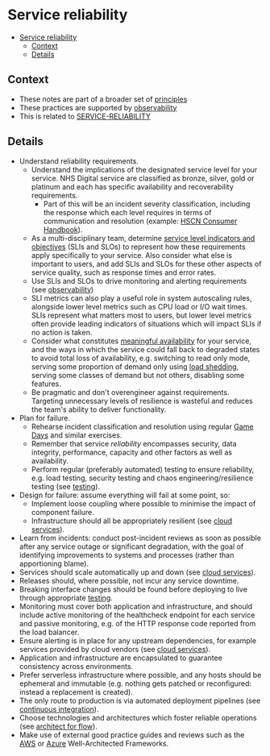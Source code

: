 # Service reliability

- [Service reliability](#service-reliability)
  - [Context](#context)
  - [Details](#details)

## Context

- These notes are part of a broader set of [principles](../principles.md)
- These practices are supported by [observability](observability.md)
- This is related to [SERVICE-RELIABILITY](https://service-manual.nhs.uk/service-standard/14-operate-a-reliable-service)

## Details

- Understand reliability requirements.
  - Understand the implications of the designated service level for your service. NHS Digital service are classified as bronze, silver, gold or platinum and each has specific availability and recoverability requirements.
    - Part of this will be an incident severity classification, including the response which each level requires in terms of communication and resolution (example: [HSCN Consumer Handbook](https://digital.nhs.uk/services/health-and-social-care-network/hscn-consumer-handbook/service-levels-and-incident-severity-classification)).
  - As a multi-disciplinary team, determine [service level indicators and objectives](https://landing.google.com/sre/sre-book/chapters/service-level-objectives/) (SLIs and SLOs) to represent how these requirements apply specifically to your service. Also consider what else is important to users, and add SLIs and SLOs for these other aspects of service quality, such as response times and error rates.
  - Use SLIs and SLOs to drive monitoring and alerting requirements (see [observability](observability.md))
  - SLI metrics can also play a useful role in system autoscaling rules, alongside lower level metrics such as CPU load or I/O wait times. SLIs represent what matters most to users, but lower level metrics often provide leading indicators of situations which will impact SLIs if no action is taken.
  - Consider what constitutes [meaningful availability](https://www.usenix.org/system/files/nsdi20spring_hauer_prepub.pdf) for your service, and the ways in which the service could fall back to degraded states to avoid total loss of availability, e.g. switching to read only mode, serving some proportion of demand only using [load shedding](https://aws.amazon.com/builders-library/using-load-shedding-to-avoid-overload/), serving some classes of demand but not others, disabling some features.
  - Be pragmatic and don't overengineer against requirements. Targeting unnecessary levels of resilience is wasteful and reduces the team's ability to deliver functionality.
- Plan for failure.
  - Rehearse incident classification and resolution using regular [Game Days](https://aws.amazon.com/gameday/#:~:text=What%20is%20AWS%20GameDay%3F,gamified%2C%20risk%2Dfree%20environment.) and similar exercises.
  - Remember that service _reliability_ encompasses security, data integrity, performance, capacity and other factors as well as availability.
  - Perform regular (preferably automated) testing to ensure reliability, e.g. load testing, security testing and chaos engineering/resilience testing (see [testing](testing.md)).
- Design for failure: assume everything will fail at some point, so:
  - Implement loose coupling where possible to minimise the impact of component failure.
  - Infrastructure should all be appropriately resilient (see [cloud services](cloud-services.md)).
- Learn from incidents: conduct post-incident reviews as soon as possible after any service outage or significant degradation, with the goal of identifying improvements to systems and processes (rather than apportioning blame).
- Services should scale automatically up and down (see [cloud services](cloud-services.md)).
- Releases should, where possible, not incur any service downtime.
- Breaking interface changes should be found before deploying to live through appropriate [testing](testing.md).
- Monitoring must cover both application and infrastructure, and should include active monitoring of the healthcheck endpoint for each service and passive monitoring, e.g. of the HTTP response code reported from the load balancer.
- Ensure alerting is in place for any upstream dependencies, for example services provided by cloud vendors (see [cloud services](cloud-services.md)).
- Application and infrastructure are encapsulated to guarantee consistency across environments.
- Prefer serverless infrastructure where possible, and any hosts should be ephemeral and immutable (e.g. nothing gets patched or reconfigured: instead a replacement is created).
- The only route to production is via automated deployment pipelines (see [continuous integration](continuous-integration.md)).
- Choose technologies and architectures which foster reliable operations (see [architect for flow](../patterns/architect-for-flow.md)).
- Make use of external good practice guides and reviews such as the [AWS](https://aws.amazon.com/architecture/well-architected/) or [Azure](https://learn.microsoft.com/en-us/azure/well-architected/) Well-Architected Frameworks.
